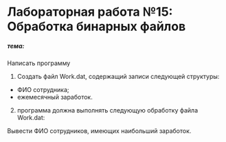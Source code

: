 # Лабораторная работа №15: Обработка бинарных файлов

##### тема: 

Написать программу

1. Создать файл Work.dat, содержащий записи следующей структуры:
- ФИО сотрудника;
- ежемесячный заработок.
2. программа должна выполнять следующую обработку файла Work.dat:

Вывести ФИО сотрудников, имеющих наибольший заработок.

